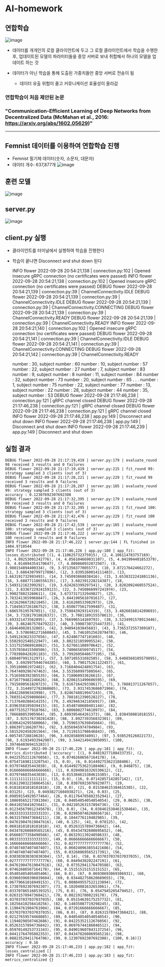 # AI-homework

## 연합학습
![image](https://user-images.githubusercontent.com/48613073/192774714-60dcfb52-406a-4d04-9b5d-16298793a011.png)

* 데이터를 개개인의 로컬 클라이언트에 두고 그 로컬 클라이언트에서 학습을 수행한 후, 업데이트된 모델의 파라미터들을 중앙 서버로 보내 취합해서 하나의 모델을 업데이트 하는 것
* 데이터가 아닌 학습을 통해 도출된 가중치들만 중앙 서버로 전송이 됨

  * 데이터 유출 위험이 줄고 커뮤니케이션 효율성이 올라감
 ### 연합학습이 처음 제안된 논문
 ### "Communication-Efficient Learning of Deep Networks from Decentralized Data (McMahan et al., 2016: https://arxiv.org/abs/1602.05629)"

***
## Femnist 데이터를 이용하여 연합학습 진행
* Femnist 필기체 데이터(숫자, 소문자, 대문자)
* 데이터 개수: 637,877개
![image](https://user-images.githubusercontent.com/48613073/192770739-20e9a75a-570e-4e7a-8170-6d372ce8f429.png)


## 훈련 모델
![image](https://user-images.githubusercontent.com/48613073/192770583-1e1a263c-4197-457e-ab0e-b84dea0217e0.png)


## server.py
![image](https://user-images.githubusercontent.com/48613073/192772045-0b7522a7-60ff-4016-9f7e-7bc202c87409.png)

## client.py 실행
* 클라이언트를 터미널에서 실행하여 학습을 진행한다
* 학습이 끝나면 Disconnect and shut down 된다

    INFO flower 2022-09-28 20:54:21,138 | connection.py:102 | Opened insecure gRPC connection (no certificates were passed)
    INFO flower 2022-09-28 20:54:21,138 | connection.py:102 | Opened insecure gRPC connection (no certificates were passed)
    DEBUG flower 2022-09-28 20:54:21,139 | connection.py:39 | ChannelConnectivity.IDLE
    DEBUG flower 2022-09-28 20:54:21,139 | connection.py:39 | ChannelConnectivity.IDLE
    DEBUG flower 2022-09-28 20:54:21,139 | connection.py:39 | ChannelConnectivity.CONNECTING
    DEBUG flower 2022-09-28 20:54:21,139 | connection.py:39 | ChannelConnectivity.READY
    DEBUG flower 2022-09-28 20:54:21,139 | connection.py:39 | ChannelConnectivity.READY
    INFO flower 2022-09-28 20:54:21,140 | connection.py:102 | Opened insecure gRPC connection (no certificates were passed)
    DEBUG flower 2022-09-28 20:54:21,141 | connection.py:39 | ChannelConnectivity.IDLE
    DEBUG flower 2022-09-28 20:54:21,141 | connection.py:39 | ChannelConnectivity.CONNECTING
    DEBUG flower 2022-09-28 20:54:21,142 | connection.py:39 | ChannelConnectivity.READY
    
    number : 30, subject number : 60
    number : 10, subject number : 57
    number : 22, subject number : 27
    number : 7, subject number : 83
    number : 9, subject number : 8
    number : 11, subject number : 84
    number : 32, subject number : 73
    number : 20, subject number : 65
    .
    .
    .
    number : 1, subject number : 75
    number : 22, subject number : 77
    number : 13, subject number : 22
    number : 28, subject number : 44
    number : 35, subject number : 53
    DEBUG flower 2022-09-28 21:17:46,238 | connection.py:121 | gRPC channel closed
    DEBUG flower 2022-09-28 21:17:46,238 | connection.py:121 | gRPC channel closed
    DEBUG flower 2022-09-28 21:17:46,238 | connection.py:121 | gRPC channel closed
    INFO flower 2022-09-28 21:17:46,238 | app.py:149 | Disconnect and shut down
    INFO flower 2022-09-28 21:17:46,238 | app.py:149 | Disconnect and shut down
    INFO flower 2022-09-28 21:17:46,239 | app.py:149 | Disconnect and shut down

## 실험 결과
    DEBUG flower 2022-09-28 21:17:19,419 | server.py:179 | evaluate_round 98 received 3 results and 0 failures
    DEBUG flower 2022-09-28 21:17:19,419 | server.py:215 | fit_round 99: strategy sampled 3 clients (out of 3)
    DEBUG flower 2022-09-28 21:17:28,221 | server.py:229 | fit_round 99 received 3 results and 0 failures
    DEBUG flower 2022-09-28 21:17:28,287 | server.py:165 | evaluate_round 99: strategy sampled 3 clients (out of 3)
    accuracy : 0.12307692307692308
    DEBUG flower 2022-09-28 21:17:32,395 | server.py:179 | evaluate_round 99 received 3 results and 0 failures
    DEBUG flower 2022-09-28 21:17:32,395 | server.py:215 | fit_round 100: strategy sampled 3 clients (out of 3)
    DEBUG flower 2022-09-28 21:17:42,476 | server.py:229 | fit_round 100 received 3 results and 0 failures
    DEBUG flower 2022-09-28 21:17:42,539 | server.py:165 | evaluate_round 100: strategy sampled 3 clients (out of 3)
    DEBUG flower 2022-09-28 21:17:46,222 | server.py:179 | evaluate_round 100 received 3 results and 0 failures
    INFO flower 2022-09-28 21:17:46,222 | server.py:144 | FL finished in 1404.9710544
    INFO flower 2022-09-28 21:17:46,226 | app.py:180 | app_fit: losses_distributed [(1, 4.110625732375915), (2, 4.106114783757169), (3, 4.09253091242776), (4, 4.056104669031107), (5, 4.041994401853379), (6, 4.014894354170647), (7, 4.009860932072507), (8, 3.980154894400334), (9, 3.971356377005577), (10, 3.872176424662272), (11, 3.686430799717806), (12, 3.8395260014111483), (13, 3.663191732993493), (14, 3.745093868838416), (15, 3.6538322241801136), (16, 3.688771186556135), (17, 3.682391228214387), (18, 3.549312162399292), (19, 3.624263399297541), (20, 3.8202092460557524), (21, 3.8336722924159123), (22, 3.7450866997241974), (23, 3.990278023260611), (24, 3.6737317132949827), (25, 3.7832413659968847), (26, 3.8441905610701617), (27, 3.4216296672821045), (28, 3.616208533982973), (29, 3.7184563726186752), (30, 3.6506775617599487), (31, 3.686576195767051), (32, 3.759843929314319), (33, 3.4826016814209693), (34, 3.732817918826372), (35, 3.7081189155578613), (36, 3.693321473562895), (37, 3.766996514169793), (38, 3.5234991578913446), (39, 3.862467578479222), (40, 3.5908730725447335), (41, 3.684640020132065), (42, 3.94094103845683), (43, 3.7365372557389107), (44, 3.5786981271660845), (45, 3.7461052562879478), (46, 3.5491243623337656), (47, 3.624867747101603), (48, 3.5502932548522947), (49, 3.802321859995524), (50, 3.5317525068918862), (51, 3.627661108970642), (52, 3.5357038415508506), (53, 3.740665656974517), (54, 3.7703980428201183), (55, 3.7992605048677195), (56, 3.680407991312971), (57, 3.507105531692505), (58, 3.6408568105579895), (59, 3.6929975946744285), (60, 3.790175261122457), (61, 3.395160061972482), (62, 3.7168404424891754), (63, 3.7647409296747463), (64, 3.553560997500564), (65, 3.7516508392385535), (66, 3.718060933626615), (67, 3.6716779482246626), (68, 3.8206151499606595), (69, 3.7915690561820723), (70, 3.616716429338617), (71, 3.788813711267657), (72, 3.3144972782868605), (73, 3.9317453686071904), (74, 3.604228890343998), (75, 3.8246748819947243), (76, 3.7603514259808684), (77, 3.7881812390528227), (78, 3.7137640208414155), (79, 3.4929463421856917), (80, 3.8396358195039415), (81, 3.6548740680401144), (82, 3.6077535277918766), (83, 3.6006802774610973), (84, 3.706688053905964), (85, 3.609395464261373), (86, 3.838450881018155), (87, 3.925176730281428), (88, 3.892739356832301), (89, 3.8306424295580066), (90, 3.7596537639845664), (91, 3.886397116620776), (92, 3.8356945974784984), (93, 3.5815292458201564), (94, 3.7119151798646843), (95, 4.005745728810628), (96, 3.69285889934091), (97, 3.938529126022173), (98, 3.61934933942907), (99, 3.544214941905095), (100, 3.3974640369415283)]
    INFO flower 2022-09-28 21:17:46,226 | app.py:181 | app_fit: metrics_distributed {'accuracy': [(1, 0.04819277108433735), (2, 0.04225352112676056), (3, 0.07462686567164178), (4, 0.07547169811320754), (5, 0.0), (6, 0.014492753623188406), (7, 0.0379746835443038), (8, 0.014492753623188406), (9, 0.046875), (10, 0.016666666666666666), (11, 0.02040816326530612), (12, 0.0379746835443038), (13, 0.015384615384615385), (14, 0.1111111111111111), (15, 0.0), (16, 0.07142857142857142), (17, 0.016129032258064516), (18, 0.03076923076923077), (19, 0.01818181818181818), (20, 0.0), (21, 0.015384615384615385), (22, 0.03125), (23, 0.04938271604938271), (24, 0.03), (25, 0.09859154929577464), (26, 0.011764705882352941), (27, 0.10869565217391304), (28, 0.04054054054054054), (29, 0.0625), (30, 0.0641025641025641), (31, 0.042105263157894736), (32, 0.012345679012345678), (33, 0.0), (34, 0.038461538461538464), (35, 0.08333333333333333), (36, 0.029850746268656716), (37, 0.06315789473684211), (38, 0.1044776119402985), (39, 0.047619047619047616), (40, 0.125), (41, 0.078125), (42, 0.06818181818181818), (43, 0.05263157894736842), (44, 0.043478260869565216), (45, 0.05434782608695652), (46, 0.05660377358490566), (47, 0.06329113924050633), (48, 0.08333333333333333), (49, 0.06666666666666667), (50, 0.16666666666666666), (51, 0.027777777777777776), (52, 0.07407407407407407), (53, 0.060240963855421686), (54, 0.07407407407407407), (55, 0.03260869565217391), (56, 0.030303030303030304), (57, 0.14), (58, 0.037037037037037035), (59, 0.027777777777777776), (60, 0.0449438202247191), (61, 0.047619047619047616), (62, 0.07352941176470588), (63, 0.07462686567164178), (64, 0.15151515151515152), (65, 0.05405405405405406), (66, 0.0), (67, 0.06930693069306931), (68, 0.039603960396039604), (69, 0.034482758620689655), (70, 0.06779661016949153), (71, 0.008849557522123894), (72, 0.17307692307692307), (73, 0.10204081632653061), (74, 0.033707865168539325), (75, 0.0), (76, 0.0547945205479452), (77, 0.02631578947368421), (78, 0.0821917808219178), (79, 0.037037037037037035), (80, 0.05154639175257732), (81, 0.10256410256410256), (82, 0.14035087719298245), (83, 0.11904761904761904), (84, 0.07291666666666667), (85, 0.037037037037037035), (86, 0.0), (87, 0.02631578947368421), (88, 0.02127659574468085), (89, 0.04054054054054054), (90, 0.11940298507462686), (91, 0.04225352112676056), (92, 0.05263157894736842), (93, 0.06976744186046512), (94, 0.05970149253731343), (95, 0.049019607843137254), (96, 0.04411764705882353), (97, 0.043478260869565216), (98, 0.08823529411764706), (99, 0.12307692307692308), (100, 0.16)]}
    accuracy : 0.16
    INFO flower 2022-09-28 21:17:46,233 | app.py:182 | app_fit: losses_centralized []
    INFO flower 2022-09-28 21:17:46,233 | app.py:183 | app_fit: metrics_centralized {}
